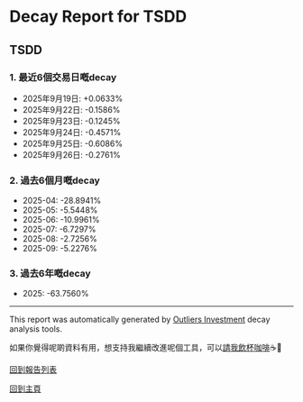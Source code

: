 # Decay Report for TSDD

## TSDD

### 1. 最近6個交易日嘅decay

- 2025年9月19日: +0.0633%
- 2025年9月22日: -0.1586%
- 2025年9月23日: -0.1245%
- 2025年9月24日: -0.4571%
- 2025年9月25日: -0.6086%
- 2025年9月26日: -0.2761%

### 2. 過去6個月嘅decay

- 2025-04: -28.8941%
- 2025-05: -5.5448%
- 2025-06: -10.9961%
- 2025-07: -6.7297%
- 2025-08: -2.7256%
- 2025-09: -5.2276%

### 3. 過去6年嘅decay

- 2025: -63.7560%

------------------------------
This report was automatically generated by [Outliers Investment](https://outliersecon.github.io/Outliers-Investment/) decay analysis tools.

如果你覺得呢啲資料有用，想支持我繼續改進呢個工具，可以[請我飲杯咖啡](https://buymeacoffee.com/outliersecon)☕🙏

[回到報告列表](https://outliersecon.github.io/Outliers-Investment/reports/reports_public)

[回到主頁](https://outliersecon.github.io/Outliers-Investment/)